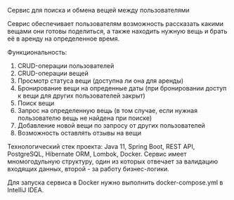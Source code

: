 Сервис для поиска и обмена вещей между пользователями

Севрис обеспечивает пользователям возможность рассказать какими вещами они готовы поделиться, а также находить нужную вещь и брать её в аренду на определенное время. 

Функциональность:
1. CRUD-операции пользователей
2. CRUD-операции вещей
3. Просмотр статуса вещи (доступна ли она для аренды)
4. Бронирование вещи на опреденные даты (при бронировании доступ к вещи для других пользователей закрыт)
5. Поиск вещи
6. Запрос на определенную вещь (в том случае, если нужная пользователю вещь не найдена при поиске)
7. Добавление новой вещи по запросу от других пользователей
8. Возможность оставлять отзывы на вещи

Технологический стек проекта:
Java 11, Spring Boot, REST API, PostgreSQL, Hibernate ORM, Lombok, Docker.
Сервис имеет мномогодульную структуру, один из которых отвечает за валидацию входящих данных, второй - за работу бизнес-логики.

Для запуска сервиса в Docker нужно выполнить docker-compose.yml в IntelliJ IDEA.
